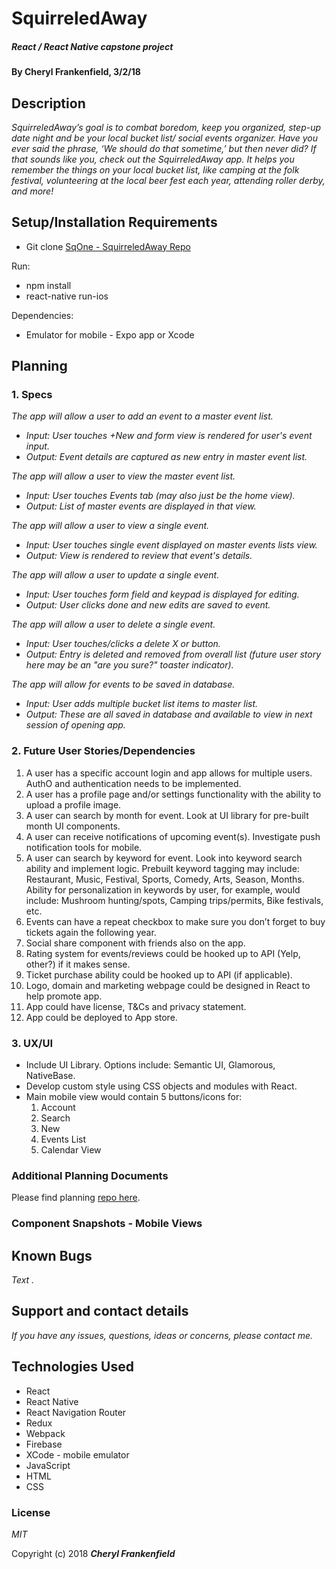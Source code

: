 # SquirreledAway

##### React / React Native capstone project  

#### By Cheryl Frankenfield, 3/2/18

## Description

_SquirreledAway’s goal is to combat boredom, keep you organized, step-up date night and be your local bucket list/ social events organizer. Have you ever said the phrase, ‘We should do that sometime,’ but then never did? If that sounds like you, check out the SquirreledAway app. It helps you remember the things on your local bucket list, like camping at the folk festival, volunteering at the local beer fest each year, attending roller derby, and more!_

## Setup/Installation Requirements

* Git clone [SqOne - SquirreledAway Repo](https://github.com/CherylFrankenfield/sqOne.git)

Run:
* npm install
* react-native run-ios

Dependencies:
* Emulator for mobile - Expo app or Xcode

## Planning

### 1. Specs
_The app will allow a user to add an event to a master event list._
* _Input: User touches +New and form view is rendered for user's event input._
* _Output: Event details are captured as new entry in master event list._

_The app will allow a user to view the master event list._
* _Input: User touches Events tab (may also just be the home view)._
* _Output: List of master events are displayed in that view._

_The app will allow a user to view a single event._
* _Input: User touches single event displayed on master events lists view._
* _Output: View is rendered to review that event's details._

_The app will allow a user to update a single event._
* _Input: User touches form field and keypad is displayed for editing._
* _Output: User clicks done and new edits are saved to event._

_The app will allow a user to delete a single event._
* _Input: User touches/clicks a delete X or button._
* _Output: Entry is deleted and removed from overall list (future user story here may be an "are you sure?" toaster indicator)._

_The app will allow for events to be saved in database._
* _Input: User adds multiple bucket list items to master list._
* _Output: These are all saved in database and available to view in next session of opening app._

### 2. Future User Stories/Dependencies

1. A user has a specific account login and app allows for multiple users. AuthO and authentication needs to be implemented.
2. A user has a profile page and/or settings functionality with the ability to upload a profile image.
3. A user can search by month for event. Look at UI library for pre-built month UI components.
4. A user can receive notifications of upcoming event(s). Investigate push notification tools for mobile.
5. A user can search by keyword for event. Look into keyword search ability and implement logic. Prebuilt keyword tagging may include: Restaurant, Music, Festival, Sports, Comedy, Arts, Season, Months. Ability for personalization in keywords by user, for example, would include: Mushroom hunting/spots, Camping trips/permits, Bike festivals, etc.
6. Events can have a repeat checkbox to make sure you don’t forget to buy tickets again the following year.
7. Social share component with friends also on the app.
8. Rating system for events/reviews could be hooked up to API (Yelp, other?) if it makes sense.
9. Ticket purchase ability could be hooked up to API (if applicable).
10. Logo, domain and marketing webpage could be designed in React to help promote app.
11. App could have license, T&Cs and privacy statement.
12. App could be deployed to App store.

### 3. UX/UI
* Include UI Library. Options include: Semantic UI, Glamorous, NativeBase.
* Develop custom style using CSS objects and modules with React.
* Main mobile view would contain 5 buttons/icons for:
  1. Account
  2. Search
  3. New
  4. Events List
  5. Calendar View

### Additional Planning Documents

Please find planning [repo here](https://github.com/CherylFrankenfield/squirreledaway-planning.git).

### Component Snapshots - Mobile Views


  ## Known Bugs

  _Text ._

  ## Support and contact details

  _If you have any issues, questions, ideas or concerns, please contact me._

  ## Technologies Used

  * React
  * React Native
  * React Navigation Router
  * Redux
  * Webpack
  * Firebase
  * XCode - mobile emulator
  * JavaScript
  * HTML
  * CSS

  ### License

  *MIT*

  Copyright (c) 2018 **_Cheryl Frankenfield_**

